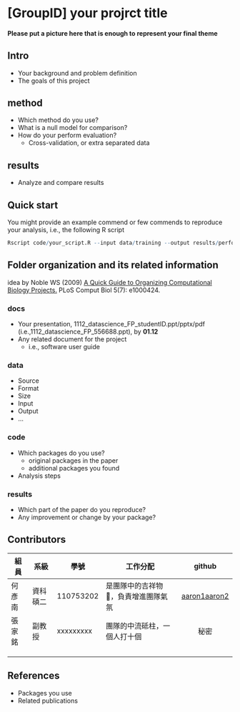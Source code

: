 # [GroupID] your projrct title

#### Please put a picture here that is enough to represent your final theme

## Intro
* Your background and problem definition
* The goals of this project

## method
* Which method do you use?
* What is a null model for comparison?
* How do your perform evaluation?
  * Cross-validation, or extra separated data


## results
* Analyze and compare results

## Quick start
You might provide an example commend or few commends to reproduce your analysis, i.e., the following R script
```R
Rscript code/your_script.R --input data/training --output results/performance.tsv
```

## Folder organization and its related information
idea by Noble WS (2009) [A Quick Guide to Organizing Computational Biology Projects.](https://journals.plos.org/ploscompbiol/article?id=10.1371/journal.pcbi.1000424) PLoS Comput Biol 5(7): e1000424.

### docs
* Your presentation, 1112_datascience_FP_studentID.ppt/pptx/pdf (i.e.,1112_datascience_FP_556688.ppt), by **01.12**
* Any related document for the project
  * i.e., software user guide

### data
* Source
* Format
* Size
* Input
* Output
* ...

### code
* Which packages do you use? 
  * original packages in the paper
  * additional packages you found
* Analysis steps

### results
* Which part of the paper do you reproduce?
* Any improvement or change by your package?

## Contributors
|組員|系級|學號|工作分配|github|
|-|-|-|-|:-:|
|何彥南|資科碩二|110753202| 是團隊中的吉祥物🦒，負責增進團隊氣氛| [aaron1aaron2](https://github.com/aaron1aaron2)|
|張家銘|副教授|xxxxxxxxx|團隊的中流砥柱，一個人打十個|秘密|
||||||
||||||
||||||

## References
* Packages you use
* Related publications
